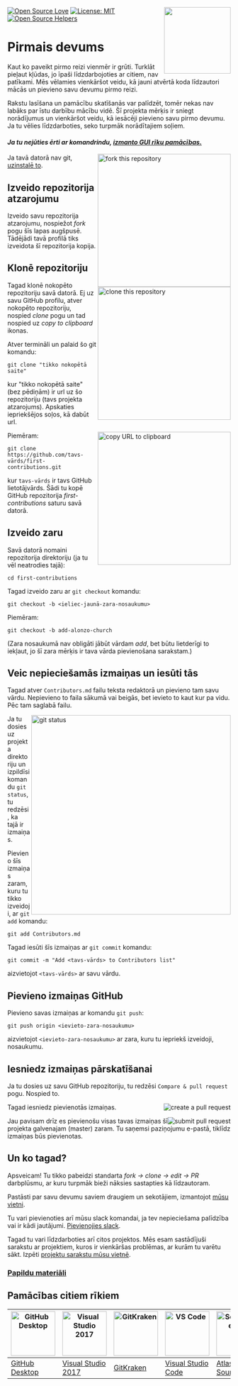 [![Open Source Love](https://badges.frapsoft.com/os/v1/open-source.svg?v=103)](https://github.com/ellerbrock/open-source-badges/)
[<img align="right" width="150" src="assets/join-slack-team.png">](https://join.slack.com/t/firstcontributors/shared_invite/enQtNjkxNzQwNzA2MTMwLTVhMWJjNjg2ODRlNWZhNjIzYjgwNDIyZWYwZjhjYTQ4OTBjMWM0MmFhZDUxNzBiYzczMGNiYzcxNjkzZDZlMDM)
[![License: MIT](https://img.shields.io/badge/License-MIT-green.svg)](https://opensource.org/licenses/MIT)
[![Open Source Helpers](https://www.codetriage.com/roshanjossey/first-contributions/badges/users.svg)](https://www.codetriage.com/roshanjossey/first-contributions)


# Pirmais devums

Kaut ko paveikt pirmo reizi vienmēr ir grūti. Turklāt pieļaut kļūdas, jo īpaši līdzdarbojoties ar citiem, nav patīkami. Mēs vēlamies vienkāršot veidu, kā jauni atvērtā koda līdzautori mācās un pievieno savu devumu pirmo reizi.

Rakstu lasīšana un pamācību skatīšanās var palīdzēt, tomēr nekas nav labāks par īstu darbību mācību vidē. Šī projekta mērķis ir sniegt norādījumus un vienkāršot veidu, kā iesācēji pievieno savu pirmo devumu. Ja tu vēlies līdzdarboties, seko turpmāk norādītajiem soļiem.

#### *Ja tu nejūties ērti ar komandrindu, [izmanto GUI rīku pamācības.]( #pamācības-citiem-rīkiem )*


<img align="right" width="300" src="../assets/fork.png" alt="fork this repository" />

Ja tavā datorā nav git, [uzinstalē to]( https://help.github.com/articles/set-up-git/).

## Izveido repozitorija atzarojumu

Izveido savu repozitorija atzarojumu, nospiežot *fork* pogu šīs lapas augšpusē.
Tādējādi tavā profilā tiks izveidota šī repozitorija kopija.

## Klonē repozitoriju

<img align="right" width="300" src="../assets/clone.png" alt="clone this repository" />

Tagad klonē nokopēto repozitoriju savā datorā. Ej uz savu GitHub profilu, atver nokopēto repozitoriju, nospied *clone* pogu un tad nospied uz *copy to clipboard* ikonas.

Atver termināli un palaid šo git komandu:

```
git clone "tikko nokopētā saite"
```
kur "tikko nokopētā saite" (bez pēdiņām) ir url uz šo repozitoriju (tavs projekta atzarojums). Apskaties iepriekšējos soļos, kā dabūt url.

<img align="right" width="300" src="../assets/copy-to-clipboard.png" alt="copy URL to clipboard" />

Piemēram:
```
git clone https://github.com/tavs-vārds/first-contributions.git
```
kur `tavs-vārds` ir tavs GitHub lietotājvārds. Šādi tu kopē GitHub repozitorija *first-contributions* saturu savā datorā.

## Izveido zaru

Savā datorā nomaini repozitorija direktoriju (ja tu vēl neatrodies tajā):

```
cd first-contributions
```
Tagad izveido zaru ar `git checkout` komandu:
```
git checkout -b <ieliec-jaunā-zara-nosaukumu>
```

Piemēram:
```
git checkout -b add-alonzo-church
```
(Zara nosaukumā nav obligāti jābūt vārdam *add*, bet būtu lietderīgi to iekļaut, jo šī zara mērķis ir tava vārda pievienošana sarakstam.)

## Veic nepieciešamās izmaiņas un iesūti tās

Tagad atver `Contributors.md` failu teksta redaktorā un pievieno tam savu vārdu. Nepievieno to faila sākumā vai beigās, bet ievieto to kaut kur pa vidu. Pēc tam saglabā failu.

<img align="right" width="450" src="../assets/git-status.png" alt="git status" />


Ja tu dosies uz projekta direktoriju un izpildīsi komandu `git status`, tu redzēsi, ka tajā ir izmaiņas.


Pievieno šīs izmaiņas zaram, kuru tu tikko izveidoji, ar `git add` komandu:

```
git add Contributors.md
```

Tagad iesūti šīs izmaiņas ar `git commit` komandu:
```
git commit -m "Add <tavs-vārds> to Contributors list"
```
aizvietojot `<tavs-vārds>` ar savu vārdu.

## Pievieno izmaiņas GitHub

Pievieno savas izmaiņas ar komandu `git push`:
```
git push origin <ievieto-zara-nosaukumu>
```
aizvietojot `<ievieto-zara-nosaukumu>` ar zara, kuru tu iepriekš izveidoji, nosaukumu.

## Iesniedz izmaiņas pārskatīšanai

Ja tu dosies uz savu GitHub repozitoriju, tu redzēsi `Compare & pull request` pogu. Nospied to.

<img style="float: right;" src="../assets/compare-and-pull.png" alt="create a pull request" />

Tagad iesniedz pievienotās izmaiņas.

<img style="float: right;" src="../assets/submit-pull-request.png" alt="submit pull request" />

Jau pavisam drīz es pievienošu visas tavas izmaiņas šī projekta galvenajam (master) zaram. Tu saņemsi paziņojumu e-pastā, tiklīdz izmaiņas būs pievienotas.

## Un ko tagad?

Apsveicam! Tu tikko pabeidzi standarta  _fork -> clone -> edit -> PR_  darbplūsmu, ar kuru turpmāk bieži nāksies sastapties kā līdzautoram.

Pastāsti par savu devumu saviem draugiem un sekotājiem, izmantojot [mūsu vietni](https://firstcontributions.github.io/#social-share).

Tu vari pievienoties arī mūsu slack komandai, ja tev nepieciešama palīdzība vai ir kādi jautājumi. [Pievienojies slack](https://join.slack.com/t/firstcontributors/shared_invite/enQtNjkxNzQwNzA2MTMwLTVhMWJjNjg2ODRlNWZhNjIzYjgwNDIyZWYwZjhjYTQ4OTBjMWM0MmFhZDUxNzBiYzczMGNiYzcxNjkzZDZlMDM).

Tagad tu vari līdzdarboties arī citos projektos. Mēs esam sastādījuši sarakstu ar projektiem, kuros ir vienkāršas problēmas, ar kurām tu varētu sākt. Izpēti [projektu sarakstu mūsu vietnē](https://firstcontributions.github.io/#project-list).

### [Papildu materiāli](../additional-material/git_workflow_scenarios/additional-material.md)


## Pamācības citiem rīkiem

|<a href="../github-desktop-tutorial.md"><img alt="GitHub Desktop" src="https://desktop.github.com/images/desktop-icon.svg" width="100"></a>|<a href="../github-windows-vs2017-tutorial.md"><img alt="Visual Studio 2017" src="https://upload.wikimedia.org/wikipedia/commons/c/cd/Visual_Studio_2017_Logo.svg" width="100"></a>|<a href="../gitkraken-tutorial.md"><img alt="GitKraken" src="/assets/gk-icon.png" width="100"></a>|<a href="../github-windows-vs-code-tutorial.md"><img alt="VS Code" src="https://upload.wikimedia.org/wikipedia/commons/2/2d/Visual_Studio_Code_1.18_icon.svg" width=100></a>|<a href="sourcetree-macos-tutorial.md"><img alt="Sourcetree App" src="https://wac-cdn.atlassian.com/dam/jcr:81b15cde-be2e-4f4a-8af7-9436f4a1b431/Sourcetree-icon-blue.svg" width=100></a>|
|---|---|---|---|---|
|[GitHub Desktop](../github-desktop-tutorial.md)|[Visual Studio 2017](../github-windows-vs2017-tutorial.md)|[GitKraken](../gitkraken-tutorial.md)|[Visual Studio Code](../github-windows-vs-code-tutorial.md)|[Atlassian Sourcetree](sourcetree-macos-tutorial.md)|
